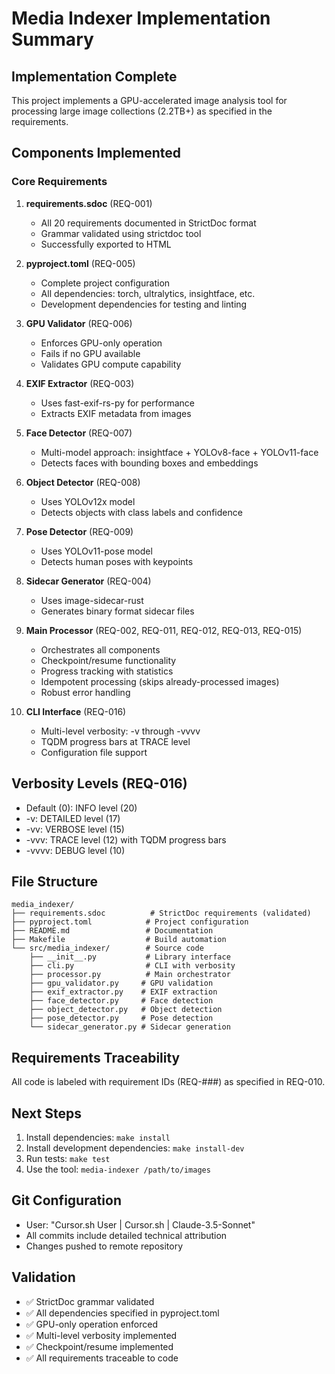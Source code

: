 # Media Indexer Implementation Summary

## Implementation Complete

This project implements a GPU-accelerated image analysis tool for processing large image collections (2.2TB+) as specified in the requirements.

## Components Implemented

### Core Requirements

1. **requirements.sdoc** (REQ-001)
   - All 20 requirements documented in StrictDoc format
   - Grammar validated using strictdoc tool
   - Successfully exported to HTML

2. **pyproject.toml** (REQ-005)
   - Complete project configuration
   - All dependencies: torch, ultralytics, insightface, etc.
   - Development dependencies for testing and linting

3. **GPU Validator** (REQ-006)
   - Enforces GPU-only operation
   - Fails if no GPU available
   - Validates GPU compute capability

4. **EXIF Extractor** (REQ-003)
   - Uses fast-exif-rs-py for performance
   - Extracts EXIF metadata from images

5. **Face Detector** (REQ-007)
   - Multi-model approach: insightface + YOLOv8-face + YOLOv11-face
   - Detects faces with bounding boxes and embeddings

6. **Object Detector** (REQ-008)
   - Uses YOLOv12x model
   - Detects objects with class labels and confidence

7. **Pose Detector** (REQ-009)
   - Uses YOLOv11-pose model
   - Detects human poses with keypoints

8. **Sidecar Generator** (REQ-004)
   - Uses image-sidecar-rust
   - Generates binary format sidecar files

9. **Main Processor** (REQ-002, REQ-011, REQ-012, REQ-013, REQ-015)
   - Orchestrates all components
   - Checkpoint/resume functionality
   - Progress tracking with statistics
   - Idempotent processing (skips already-processed images)
   - Robust error handling

10. **CLI Interface** (REQ-016)
    - Multi-level verbosity: -v through -vvvv
    - TQDM progress bars at TRACE level
    - Configuration file support

## Verbosity Levels (REQ-016)

- Default (0): INFO level (20)
- -v: DETAILED level (17)
- -vv: VERBOSE level (15)
- -vvv: TRACE level (12) with TQDM progress bars
- -vvvv: DEBUG level (10)

## File Structure

```
media_indexer/
├── requirements.sdoc          # StrictDoc requirements (validated)
├── pyproject.toml            # Project configuration
├── README.md                 # Documentation
├── Makefile                  # Build automation
└── src/media_indexer/        # Source code
    ├── __init__.py           # Library interface
    ├── cli.py                # CLI with verbosity
    ├── processor.py          # Main orchestrator
    ├── gpu_validator.py     # GPU validation
    ├── exif_extractor.py    # EXIF extraction
    ├── face_detector.py     # Face detection
    ├── object_detector.py   # Object detection
    ├── pose_detector.py     # Pose detection
    └── sidecar_generator.py # Sidecar generation
```

## Requirements Traceability

All code is labeled with requirement IDs (REQ-###) as specified in REQ-010.

## Next Steps

1. Install dependencies: `make install`
2. Install development dependencies: `make install-dev`
3. Run tests: `make test`
4. Use the tool: `media-indexer /path/to/images`

## Git Configuration

- User: "Cursor.sh User | Cursor.sh | Claude-3.5-Sonnet"
- All commits include detailed technical attribution
- Changes pushed to remote repository

## Validation

- ✅ StrictDoc grammar validated
- ✅ All dependencies specified in pyproject.toml
- ✅ GPU-only operation enforced
- ✅ Multi-level verbosity implemented
- ✅ Checkpoint/resume implemented
- ✅ All requirements traceable to code


